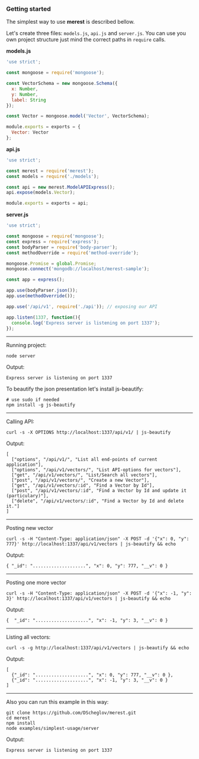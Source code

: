 ### Getting started

The simplest way to use **merest** is described bellow.

Let's create three files: `models.js`, `api.js` and `server.js`.
You can use you own project structure just mind the correct paths
in `require` calls.


**models.js**
```javascript
'use strict';

const mongoose = require('mongoose');

const VectorSchema = new mongoose.Schema({
  x: Number,
  y: Number,
  label: String
});

const Vector = mongoose.model('Vector', VectorSchema);

module.exports = exports = {
  Vector: Vector
};
```

**api.js**
```javascript
'use strict';

const merest = require('merest');
const models = require('./models');

const api = new merest.ModelAPIExpress();
api.expose(models.Vector);

module.exports = exports = api;
```

**server.js**
```javascript
'use strict';

const mongoose = require('mongoose');
const express = require('express');
const bodyParser = require('body-parser');
const methodOverride = require('method-override');

mongoose.Promise = global.Promise;
mongoose.connect('mongodb://localhost/merest-sample');

const app = express();

app.use(bodyParser.json());
app.use(methodOverride());

app.use('/api/v1', require('./api')); // exposing our API

app.listen(1337, function(){
  console.log('Express server is listening on port 1337');
});
```

-----------------------------------------------------------
Running project:
```shell
node server
```

Output:
```shell
Express server is listening on port 1337
```

To beautify the json presentation let's install js-beautify:
```shell
# use sudo if needed
npm install -g js-beautify
```


-----------------------------------------------------------
Calling API:
```shell
curl -s -X OPTIONS http://localhost:1337/api/v1/ | js-beautify
```


Output:
```shell
[
  ["options", "/api/v1/", "List all end-points of current application"],
  ["options", "/api/v1/vectors/", "List API-options for vectors"],
  ["get", "/api/v1/vectors/", "List/Search all vectors"],
  ["post", "/api/v1/vectors/", "Create a new Vector"],
  ["get", "/api/v1/vectors/:id", "Find a Vector by Id"],
  ["post", "/api/v1/vectors/:id", "Find a Vector by Id and update it (particulary)"],
  ["delete", "/api/v1/vectors/:id", "Find a Vector by Id and delete it."]
]
```

----------------------------------------------
Posting new vector
```shell
curl -s -H "Content-Type: application/json" -X POST -d '{"x": 0, "y": 777}' http://localhost:1337/api/v1/vectors | js-beautify && echo
```

Output:
```shell
{ "_id": "....................", "x": 0, "y": 777, "__v": 0 }
```


----------------------------------------------
Posting one more vector
```shell
curl -s -H "Content-Type: application/json" -X POST -d '{"x": -1, "y": 3}' http://localhost:1337/api/v1/vectors | js-beautify && echo
```

Output:
```shell
{  "_id": "....................", "x": -1, "y": 3, "__v": 0 }
```

----------------------------------------------
Listing all vectors:
```shell
curl -s -g http://localhost:1337/api/v1/vectors | js-beautify && echo
```
Output:
```shell
[
  {"_id": "....................", "x": 0, "y": 777, "__v": 0 },
  {"_id": "....................", "x": -1, "y": 3, "__v": 0 }
]
```

----------------------------------------------
Also you can run this example in this way:

```shell
git clone https://github.com/DScheglov/merest.git
cd merest
npm install
node examples/simplest-usage/server
```

Output:
```shell
Express server is listening on port 1337
```
